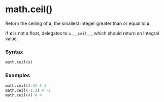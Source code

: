 # math.ceil()

Return the ceiling of **x**, the smallest integer greater than or equal to **x**.

If **x** is not a float, delegates to `x.__ceil__`, which should return an Integral value.

### Syntax

```python
math.ceil(x)
```

### Examples

```python
math.ceil(2.3) # 3
math.ceil(-1.2) # -1
math.ceil(4) # 4
```